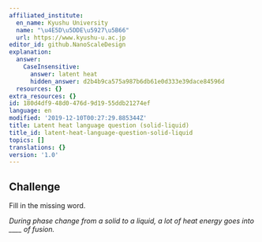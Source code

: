 ```yaml
---
affiliated_institute:
  en_name: Kyushu University
  name: "\u4E5D\u5DDE\u5927\u5B66"
  url: https://www.kyushu-u.ac.jp
editor_id: github.NanoScaleDesign
explanation:
  answer:
    CaseInsensitive:
      answer: latent heat
      hidden_answer: d2b4b9ca575a987b6db61e0d333e39dace84596d
  resources: {}
extra_resources: {}
id: 180d4df9-48d0-476d-9d19-55ddb21274ef
language: en
modified: '2019-12-10T00:27:29.885344Z'
title: Latent heat language question (solid-liquid)
title_id: latent-heat-language-question-solid-liquid
topics: []
translations: {}
version: '1.0'
---
```


## Challenge
Fill in the missing word.

*During phase change from a solid to a liquid, a lot of heat energy goes into ____ of fusion.*
